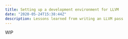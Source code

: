 ```yaml
---
title: Setting up a development environment for LLVM
date: "2020-05-24T15:38:44Z"
description: Lessons learned from writing an LLVM pass 
---
```


WIP
